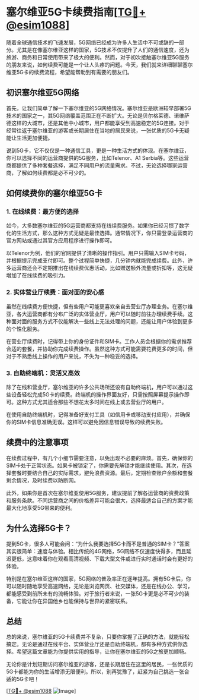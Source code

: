 # 塞尔维亚5G卡续费指南[[TG💪+ @esim1088](https://t.me/s/esim1088)]

随着全球通信技术的飞速发展，5G网络已经成为许多人生活中不可或缺的一部分。尤其是在像塞尔维亚这样的国家，5G技术不仅提升了人们的通信速度，还为旅游、商务和日常使用带来了极大的便利。然而，对于初次接触塞尔维亚5G服务的朋友来说，如何续费可能是一个让人头疼的问题。今天，我们就来详细聊聊塞尔维亚5G卡的续费流程，希望能帮助到有需要的朋友们。

## 初识塞尔维亚5G网络

首先，让我们简单了解一下塞尔维亚的5G网络情况。塞尔维亚是欧洲较早部署5G技术的国家之一，其5G网络覆盖范围正在不断扩大。无论是贝尔格莱德、诺维萨德这样的大城市，还是其他中小城市，用户都能享受到高速稳定的5G连接。对于经常往返于塞尔维亚的游客或长期居住在当地的居民来说，一张优质的5G卡无疑能让生活更加便捷。

说到5G卡，它不仅仅是一种通信工具，更是一种生活方式的体现。在塞尔维亚，你可以选择不同的运营商提供的5G服务，比如Telenor、A1 Serbia等。这些运营商都提供了多种套餐选择，满足不同用户的流量需求。不过，无论选择哪家运营商，了解如何续费都是必不可少的。

## 如何续费你的塞尔维亚5G卡

### 1. 在线续费：最方便的选择

如今，大多数塞尔维亚的5G运营商都支持在线续费服务。如果你已经习惯了数字化的生活方式，那么这种方式无疑是最佳选择。通常情况下，你只需登录运营商的官方网站或通过其官方应用程序进行操作即可。

以Telenor为例，他们的官网提供了清晰的操作指引。用户只需输入SIM卡号码，并根据提示完成支付即可。整个过程简单快捷，几分钟内就能完成续费。此外，许多运营商还会不定期推出在线续费优惠活动，比如赠送额外流量或折扣等，这无疑增加了在线续费的吸引力。

### 2. 实体营业厅续费：面对面的安心感

虽然在线续费方便快捷，但有些用户可能更喜欢亲自去营业厅办理业务。在塞尔维亚，各大运营商都有分布广泛的实体营业厅，用户可以随时前往办理续费手续。这种面对面的服务方式不仅能解决一些线上无法处理的问题，还能让用户体验到更多的个性化服务。

在营业厅续费时，记得带上你的身份证件和SIM卡。工作人员会根据你的需求推荐合适的套餐，并协助你完成续费操作。虽然这种方式可能需要花费更多的时间，但对于不熟悉线上操作的用户来说，不失为一种稳妥的选择。

### 3. 自助终端机：灵活又高效

除了在线和营业厅，塞尔维亚的许多公共场所还设有自助终端机，用户可以通过这些设备轻松完成5G卡的续费。终端机的操作界面友好，只需按照屏幕提示操作即可。这种方式尤其适合那些不想花太多时间在线上或去营业厅的用户。

在使用自助终端机时，记得准备好支付工具（如信用卡或移动支付应用），并确保你的SIM卡信息准确无误。这样可以避免因信息错误导致的续费失败。

## 续费中的注意事项

在续费过程中，有几个小细节需要注意，以免出现不必要的麻烦。首先，确保你的SIM卡处于正常状态。如果卡被锁定了，你需要先解锁才能继续使用。其次，在选择套餐时要结合自己的实际需求，避免浪费资源。最后，定期检查账户余额和套餐剩余情况，及时续费以防断网。

此外，如果你是首次在塞尔维亚使用5G服务，建议提前了解各运营商的资费政策和服务条款。不同运营商之间的价格差异可能会很大，选择最适合自己的方案才能最大化地享受5G带来的便利。

## 为什么选择5G卡？

提到5G卡，很多人可能会问：“为什么我要选择5G卡而不是普通的SIM卡？”答案其实很简单：速度与体验。相比传统的4G网络，5G网络不仅速度快得多，而且延迟更低，这意味着你在观看高清视频、下载大型文件或进行实时通话时会有更好的体验。

特别是在塞尔维亚这样的国家，5G网络的普及率正在逐年提高。拥有5G卡后，你可以随时随地享受高速网络，无论是浏览网页、社交媒体，还是在线办公、学习，都能感受到前所未有的流畅体验。对于旅行者来说，一张5G卡更是必不可少的装备，它能让你在异国他乡也能保持与世界的紧密联系。

## 总结

总的来说，塞尔维亚的5G卡续费并不复杂，只要你掌握了正确的方法，就能轻松搞定。无论是通过在线平台、实体营业厅还是自助终端机，都有多种方式供你选择。希望这篇文章能为你提供实用的指导，让你在塞尔维亚的5G之旅更加顺畅。

无论你是计划短期访问塞尔维亚的游客，还是长期居住在这里的居民，一张优质的5G卡都能为你的生活增添无限便利。所以，别再犹豫了，赶紧为自己挑选一张合适的5G卡吧！

[[TG💪+ @esim1088](https://t.me/s/esim1088) ![Image](https://i.postimg.cc/4NQfJmqS/Snipaste-2025-05-13-00-14-12.png)]